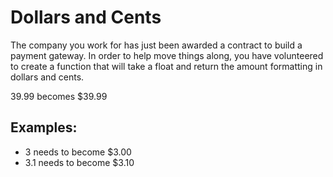 <h1>Dollars and Cents</h1>

<p>The company you work for has just been awarded a contract to build a payment gateway. In order to help move things along, you have volunteered to create a function that will take a float and return the amount formatting in dollars and cents.
   
   39.99 becomes $39.99</p>
<h2>Examples:</h2>

<ul>
<li>3 needs to become $3.00</li>
<li>3.1 needs to become $3.10</li>
</ul>

